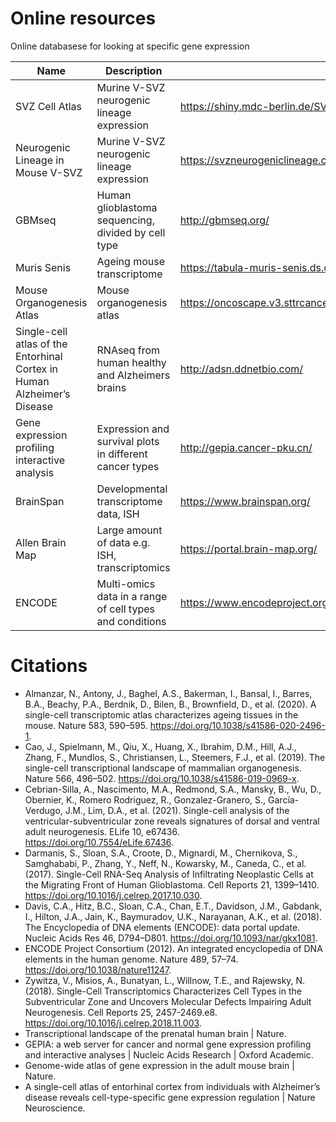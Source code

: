 # Online resources

Online databasese for looking at specific gene expression

| Name | Description | Link |
| --- | --- | --- |
| SVZ Cell Atlas | Murine V-SVZ neurogenic lineage expression | https://shiny.mdc-berlin.de/SVZapp/ |
| Neurogenic Lineage in Mouse V-SVZ | Murine V-SVZ neurogenic lineage expression | https://svzneurogeniclineage.cells.ucsc.edu |
| GBMseq | Human glioblastoma sequencing, divided by cell type | http://gbmseq.org/ |
| Muris Senis | Ageing mouse transcriptome | https://tabula-muris-senis.ds.czbiohub.org/brain-non-myeloid/facs/ |
| Mouse Organogenesis Atlas | Mouse organogenesis atlas | https://oncoscape.v3.sttrcancer.org/atlas.gs.washington.edu.mouse.rna/genes |
| Single-cell atlas of the Entorhinal Cortex in Human Alzheimer’s Disease |RNAseq from human healthy and Alzheimers brains | http://adsn.ddnetbio.com/ |
| Gene expression profiling interactive analysis | Expression and survival plots in different cancer types | http://gepia.cancer-pku.cn/ |
| BrainSpan | Developmental transcriptome data, ISH | https://www.brainspan.org/ |
| Allen Brain Map | Large amount of data e.g. ISH, transcriptomics | https://portal.brain-map.org/ |
| ENCODE | Multi-omics data in a range of cell types and conditions | https://www.encodeproject.org/ |

# Citations

- Almanzar, N., Antony, J., Baghel, A.S., Bakerman, I., Bansal, I., Barres, B.A., Beachy, P.A., Berdnik, D., Bilen, B., Brownfield, D., et al. (2020). A single-cell transcriptomic atlas characterizes ageing tissues in the mouse. Nature 583, 590–595. https://doi.org/10.1038/s41586-020-2496-1.
- Cao, J., Spielmann, M., Qiu, X., Huang, X., Ibrahim, D.M., Hill, A.J., Zhang, F., Mundlos, S., Christiansen, L., Steemers, F.J., et al. (2019). The single-cell transcriptional landscape of mammalian organogenesis. Nature 566, 496–502. https://doi.org/10.1038/s41586-019-0969-x.
- Cebrian-Silla, A., Nascimento, M.A., Redmond, S.A., Mansky, B., Wu, D., Obernier, K., Romero Rodriguez, R., Gonzalez-Granero, S., García-Verdugo, J.M., Lim, D.A., et al. (2021). Single-cell analysis of the ventricular-subventricular zone reveals signatures of dorsal and ventral adult neurogenesis. ELife 10, e67436. https://doi.org/10.7554/eLife.67436.
- Darmanis, S., Sloan, S.A., Croote, D., Mignardi, M., Chernikova, S., Samghababi, P., Zhang, Y., Neff, N., Kowarsky, M., Caneda, C., et al. (2017). Single-Cell RNA-Seq Analysis of Infiltrating Neoplastic Cells at the Migrating Front of Human Glioblastoma. Cell Reports 21, 1399–1410. https://doi.org/10.1016/j.celrep.2017.10.030.
- Davis, C.A., Hitz, B.C., Sloan, C.A., Chan, E.T., Davidson, J.M., Gabdank, I., Hilton, J.A., Jain, K., Baymuradov, U.K., Narayanan, A.K., et al. (2018). The Encyclopedia of DNA elements (ENCODE): data portal update. Nucleic Acids Res 46, D794–D801. https://doi.org/10.1093/nar/gkx1081.
- ENCODE Project Consortium (2012). An integrated encyclopedia of DNA elements in the human genome. Nature 489, 57–74. https://doi.org/10.1038/nature11247.
- Zywitza, V., Misios, A., Bunatyan, L., Willnow, T.E., and Rajewsky, N. (2018). Single-Cell Transcriptomics Characterizes Cell Types in the Subventricular Zone and Uncovers Molecular Defects Impairing Adult Neurogenesis. Cell Reports 25, 2457-2469.e8. https://doi.org/10.1016/j.celrep.2018.11.003.
- Transcriptional landscape of the prenatal human brain | Nature.
- GEPIA: a web server for cancer and normal gene expression profiling and interactive analyses | Nucleic Acids Research | Oxford Academic.
- Genome-wide atlas of gene expression in the adult mouse brain | Nature.
- A single-cell atlas of entorhinal cortex from individuals with Alzheimer’s disease reveals cell-type-specific gene expression regulation | Nature Neuroscience.

